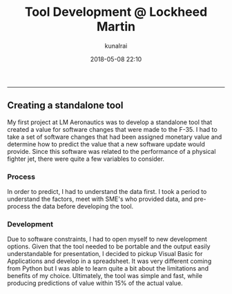 ﻿---
title: "Tool Development @ Lockheed Martin"
layout: post
date: 2018-05-08 22:10
# tag: jekyll
# image: 
headerImage: true
projects: true
hidden: true # don't count this post in blog pagination
description: "My first SWE internship"
category: project
author: kunalrai
externalLink: false
---


---


## Creating a standalone tool
My first project at LM Aeronautics was to develop a standalone tool that created a value for software changes that were made to the F-35. I had to take a set of software changes that had been assigned monetary value and determine how to predict the value that a new software update would provide. Since this software was related to the performance of a physical fighter jet, there were quite a few variables to consider. 

### Process
In order to predict, I had to understand the data first. I took a period to understand the factors, meet with SME's who provided data, and pre-process the data before developing the tool. 

### Development
Due to software constraints, I had to open myself to new development options. Given that the tool needed to be portable and the output easily understandable for presentation, I decided to pickup Visual Basic for Applications and develop in a spreadsheet. It was very different coming from Python but I was able to learn quite a bit about the limitations and benefits of my choice. Ultimately, the tool was simple and fast, while producing predictions of value within 15% of the actual value. 
